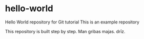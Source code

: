 # hello-world
Hello World repository for Git tutorial
This is an example repository

This repository is built step by step.
Man gribas majas.
drīz.
